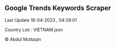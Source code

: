 

## Google Trends Keywords Scraper 
 
Last Update 18-04-2023 , 04:29:01

Country List :
VIETNAM.json



© Abdul Muttaqin 
